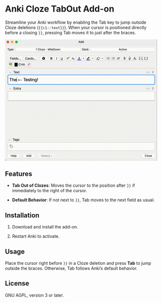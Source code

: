 # Anki Cloze TabOut Add-on

Streamline your Anki workflow by enabling the Tab key to jump outside Cloze deletions (`{{c1::text}}`). When your cursor is positioned directly before a closing `}}`, pressing Tab moves it to just after the braces.

![](https://github.com/kellenvu/anki-tabout/blob/main/demo.gif)

## Features

- **Tab Out of Clozes**: Moves the cursor to the position after `}}` if immediately to the right of the cursor.

- **Default Behavior**: If not next to `}}`, Tab moves to the next field as usual.

## Installation

1. Download and install the add-on.

1. Restart Anki to activate.

## Usage
Place the cursor right before `}}` in a Cloze deletion and press **Tab** to jump outside the braces. Otherwise, Tab follows Anki’s default behavior.

## License
GNU AGPL, version 3 or later.
